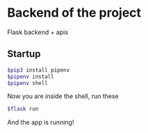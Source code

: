 # Backend of the project

Flask backend + apis

## Startup
```sh $
$pip3 install pipenv
$pipenv install
$pipenv shell
```
Now you are inside the shell, run these
```sh
$flask run
```
And the app is running!
